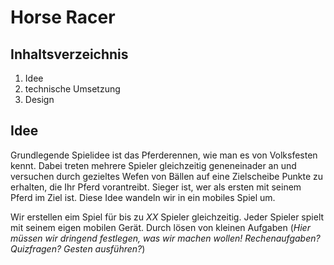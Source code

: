 Horse Racer
======================

Inhaltsverzeichnis
----------------------
1. Idee
2. technische Umsetzung
3. Design


Idee
----------------------
Grundlegende Spielidee ist das Pferderennen, wie man es von Volksfesten kennt. Dabei treten mehrere Spieler gleichzeitig geneneinader an und versuchen durch gezieltes Wefen von Bällen auf eine Zielscheibe Punkte zu erhalten, die Ihr Pferd vorantreibt. Sieger ist, wer als ersten mit seinem Pferd im Ziel ist. Diese Idee wandeln wir in ein mobiles Spiel um. 

Wir erstellen eim Spiel für bis zu *XX* Spieler gleichzeitig. Jeder Spieler spielt mit seinem eigen mobilen Gerät. Durch lösen von kleinen Aufgaben (*Hier müssen wir dringend festlegen, was wir machen wollen! Rechenaufgaben? Quizfragen? Gesten ausführen?*)
